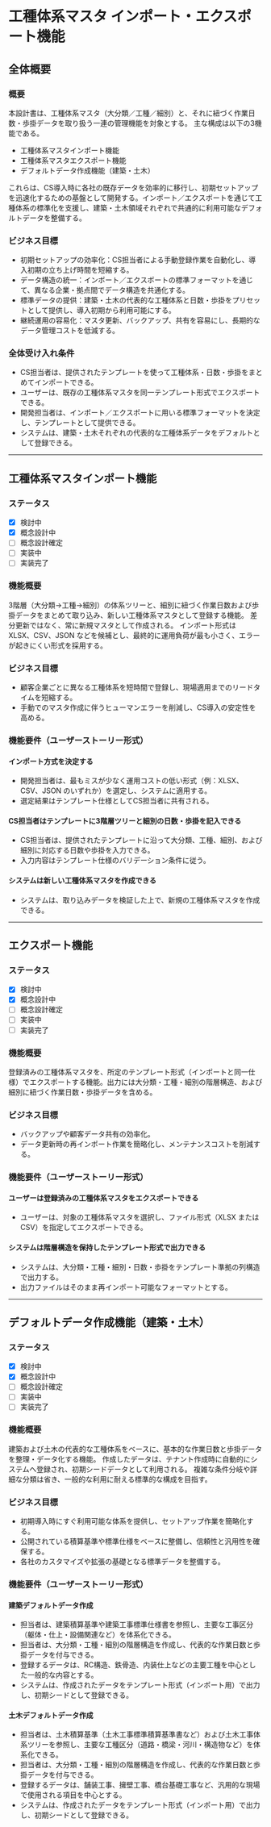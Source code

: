 # 工種体系マスタ インポート・エクスポート機能

## 全体概要

### 概要

本設計書は、工種体系マスタ（大分類／工種／細別）と、それに紐づく作業日数・歩掛データを取り扱う一連の管理機能を対象とする。
主な構成は以下の3機能である。

* 工種体系マスタインポート機能
* 工種体系マスタエクスポート機能
* デフォルトデータ作成機能（建築・土木）

これらは、CS導入時に各社の既存データを効率的に移行し、初期セットアップを迅速化するための基盤として開発する。インポート／エクスポートを通じて工種体系の標準化を支援し、建築・土木領域それぞれで共通的に利用可能なデフォルトデータを整備する。

### ビジネス目標
* 初期セットアップの効率化：CS担当者による手動登録作業を自動化し、導入初期の立ち上げ時間を短縮する。
* データ構造の統一：インポート／エクスポートの標準フォーマットを通じて、異なる企業・拠点間でデータ構造を共通化する。
* 標準データの提供：建築・土木の代表的な工種体系と日数・歩掛をプリセットとして提供し、導入初期から利用可能にする。
* 継続運用の容易化：マスタ更新、バックアップ、共有を容易にし、長期的なデータ管理コストを低減する。

### 全体受け入れ条件

* CS担当者は、提供されたテンプレートを使って工種体系・日数・歩掛をまとめてインポートできる。
* ユーザーは、既存の工種体系マスタを同一テンプレート形式でエクスポートできる。
* 開発担当者は、インポート／エクスポートに用いる標準フォーマットを決定し、テンプレートとして提供できる。
* システムは、建築・土木それぞれの代表的な工種体系データをデフォルトとして登録できる。

---

## 工種体系マスタインポート機能

### ステータス

* [x] 検討中
* [x] 概念設計中
* [ ] 概念設計確定
* [ ] 実装中
* [ ] 実装完了

### 機能概要

3階層（大分類→工種→細別）の体系ツリーと、細別に紐づく作業日数および歩掛データをまとめて取り込み、新しい工種体系マスタとして登録する機能。
差分更新ではなく、常に新規マスタとして作成される。
インポート形式は XLSX、CSV、JSON などを候補とし、最終的に運用負荷が最も小さく、エラーが起きにくい形式を採用する。

### ビジネス目標

* 顧客企業ごとに異なる工種体系を短時間で登録し、現場適用までのリードタイムを短縮する。
* 手動でのマスタ作成に伴うヒューマンエラーを削減し、CS導入の安定性を高める。

### 機能要件（ユーザーストーリー形式）

#### インポート方式を決定する

* 開発担当者は、最もミスが少なく運用コストの低い形式（例：XLSX、CSV、JSON のいずれか）を選定し、システムに適用する。
* 選定結果はテンプレート仕様としてCS担当者に共有される。

#### CS担当者はテンプレートに3階層ツリーと細別の日数・歩掛を記入できる

* CS担当者は、提供されたテンプレートに沿って大分類、工種、細別、および細別に対応する日数や歩掛を入力できる。
* 入力内容はテンプレート仕様のバリデーション条件に従う。

#### システムは新しい工種体系マスタを作成できる

* システムは、取り込みデータを検証した上で、新規の工種体系マスタを作成できる。


---
## エクスポート機能

### ステータス

* [x] 検討中
* [x] 概念設計中
* [ ] 概念設計確定
* [ ] 実装中
* [ ] 実装完了

### 機能概要

登録済みの工種体系マスタを、所定のテンプレート形式（インポートと同一仕様）でエクスポートする機能。出力には大分類・工種・細別の階層構造、および細別に紐づく作業日数・歩掛データを含める。

### ビジネス目標

* バックアップや顧客データ共有の効率化。
* データ更新時の再インポート作業を簡略化し、メンテナンスコストを削減する。

### 機能要件（ユーザーストーリー形式）

#### ユーザーは登録済みの工種体系マスタをエクスポートできる

* ユーザーは、対象の工種体系マスタを選択し、ファイル形式（XLSX または CSV）を指定してエクスポートできる。

#### システムは階層構造を保持したテンプレート形式で出力できる

* システムは、大分類・工種・細別・日数・歩掛をテンプレート準拠の列構造で出力する。
* 出力ファイルはそのまま再インポート可能なフォーマットとする。

---
## デフォルトデータ作成機能（建築・土木）

### ステータス

* [x] 検討中
* [x] 概念設計中
* [ ] 概念設計確定
* [ ] 実装中
* [ ] 実装完了

### 機能概要

建築および土木の代表的な工種体系をベースに、基本的な作業日数と歩掛データを整理・データ化する機能。
作成したデータは、テナント作成時に自動的にシステムへ登録され、初期シードデータとして利用される。
複雑な条件分岐や詳細な分類は省き、一般的な利用に耐える標準的な構成を目指す。

### ビジネス目標

* 初期導入時にすぐ利用可能な体系を提供し、セットアップ作業を簡略化する。
* 公開されている積算基準や標準仕様をベースに整備し、信頼性と汎用性を確保する。
* 各社のカスタマイズや拡張の基礎となる標準データを整備する。

### 機能要件（ユーザーストーリー形式）

#### 建築デフォルトデータ作成

* 担当者は、建築積算基準や建築工事標準仕様書を参照し、主要な工事区分（躯体・仕上・設備関連など）を体系化できる。
* 担当者は、大分類・工種・細別の階層構造を作成し、代表的な作業日数と歩掛データを付与できる。
* 登録するデータは、RC構造、鉄骨造、内装仕上などの主要工種を中心とした一般的な内容とする。
* システムは、作成されたデータをテンプレート形式（インポート用）で出力し、初期シードとして登録できる。

#### 土木デフォルトデータ作成

* 担当者は、土木積算基準（土木工事標準積算基準書など）および土木工事体系ツリーを参照し、主要な工種区分（道路・橋梁・河川・構造物など）を体系化できる。
* 担当者は、大分類・工種・細別の階層構造を作成し、代表的な作業日数と歩掛データを付与できる。
* 登録するデータは、舗装工事、擁壁工事、橋台基礎工事など、汎用的な現場で使用される項目を中心とする。
* システムは、作成されたデータをテンプレート形式（インポート用）で出力し、初期シードとして登録できる。



